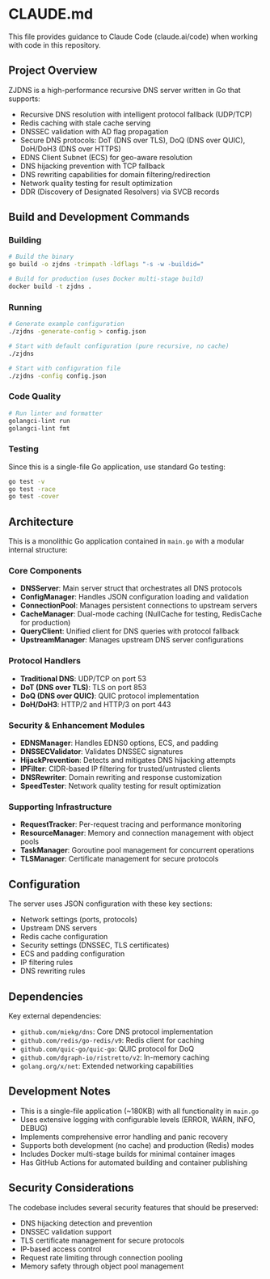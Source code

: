 # CLAUDE.md

This file provides guidance to Claude Code (claude.ai/code) when working with code in this repository.

## Project Overview

ZJDNS is a high-performance recursive DNS server written in Go that supports:
- Recursive DNS resolution with intelligent protocol fallback (UDP/TCP)
- Redis caching with stale cache serving
- DNSSEC validation with AD flag propagation
- Secure DNS protocols: DoT (DNS over TLS), DoQ (DNS over QUIC), DoH/DoH3 (DNS over HTTPS)
- EDNS Client Subnet (ECS) for geo-aware resolution
- DNS hijacking prevention with TCP fallback
- DNS rewriting capabilities for domain filtering/redirection
- Network quality testing for result optimization
- DDR (Discovery of Designated Resolvers) via SVCB records

## Build and Development Commands

### Building
```bash
# Build the binary
go build -o zjdns -trimpath -ldflags "-s -w -buildid="

# Build for production (uses Docker multi-stage build)
docker build -t zjdns .
```

### Running
```bash
# Generate example configuration
./zjdns -generate-config > config.json

# Start with default configuration (pure recursive, no cache)
./zjdns

# Start with configuration file
./zjdns -config config.json
```

### Code Quality
```bash
# Run linter and formatter
golangci-lint run
golangci-lint fmt
```

### Testing
Since this is a single-file Go application, use standard Go testing:
```bash
go test -v
go test -race
go test -cover
```

## Architecture

This is a monolithic Go application contained in `main.go` with a modular internal structure:

### Core Components

- **DNSServer**: Main server struct that orchestrates all DNS protocols
- **ConfigManager**: Handles JSON configuration loading and validation
- **ConnectionPool**: Manages persistent connections to upstream servers
- **CacheManager**: Dual-mode caching (NullCache for testing, RedisCache for production)
- **QueryClient**: Unified client for DNS queries with protocol fallback
- **UpstreamManager**: Manages upstream DNS server configurations

### Protocol Handlers

- **Traditional DNS**: UDP/TCP on port 53
- **DoT (DNS over TLS)**: TLS on port 853
- **DoQ (DNS over QUIC)**: QUIC protocol implementation
- **DoH/DoH3**: HTTP/2 and HTTP/3 on port 443

### Security & Enhancement Modules

- **EDNSManager**: Handles EDNS0 options, ECS, and padding
- **DNSSECValidator**: Validates DNSSEC signatures
- **HijackPrevention**: Detects and mitigates DNS hijacking attempts
- **IPFilter**: CIDR-based IP filtering for trusted/untrusted clients
- **DNSRewriter**: Domain rewriting and response customization
- **SpeedTester**: Network quality testing for result optimization

### Supporting Infrastructure

- **RequestTracker**: Per-request tracing and performance monitoring
- **ResourceManager**: Memory and connection management with object pools
- **TaskManager**: Goroutine pool management for concurrent operations
- **TLSManager**: Certificate management for secure protocols

## Configuration

The server uses JSON configuration with these key sections:
- Network settings (ports, protocols)
- Upstream DNS servers
- Redis cache configuration
- Security settings (DNSSEC, TLS certificates)
- ECS and padding configuration
- IP filtering rules
- DNS rewriting rules

## Dependencies

Key external dependencies:
- `github.com/miekg/dns`: Core DNS protocol implementation
- `github.com/redis/go-redis/v9`: Redis client for caching
- `github.com/quic-go/quic-go`: QUIC protocol for DoQ
- `github.com/dgraph-io/ristretto/v2`: In-memory caching
- `golang.org/x/net`: Extended networking capabilities

## Development Notes

- This is a single-file application (~180KB) with all functionality in `main.go`
- Uses extensive logging with configurable levels (ERROR, WARN, INFO, DEBUG)
- Implements comprehensive error handling and panic recovery
- Supports both development (no cache) and production (Redis) modes
- Includes Docker multi-stage builds for minimal container images
- Has GitHub Actions for automated building and container publishing

## Security Considerations

The codebase includes several security features that should be preserved:
- DNS hijacking detection and prevention
- DNSSEC validation support
- TLS certificate management for secure protocols
- IP-based access control
- Request rate limiting through connection pooling
- Memory safety through object pool management